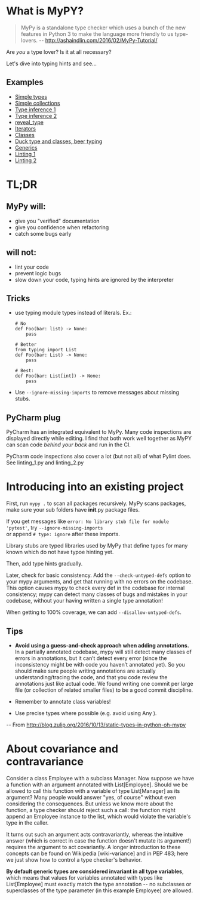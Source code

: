 # What is MyPY?
> MyPy is a standalone type checker which uses a bunch of the new features in 
> Python 3 to make the language more friendly to us type-lovers.
> -- http://ashaindlin.com/2016/02/MyPy-Tutorial/

Are _you_ a type lover?  Is it at all necessary?

Let's dive into typing hints and see...


## Examples

- [Simple types](simple_types.ipynb)
- [Simple collections](simple_collections.py)
- [Type inference 1](type_inference_1.py)
- [Type inference 2](type_inference_2.py)
- [reveal_type](reveal_type.py)
- [Iterators](iterators.py)
- [Classes](classes_and_some_beers.py)
- [Duck type and classes, beer typing](classes_structural_subtyping_and_some_more_beers.py)
- [Generics](classes_generics.py)
- [Linting 1](linting_1.py)
- [Linting 2](linting_2.py)


# TL;DR

## MyPy will:
- give you "verified" documentation
- give you confidence when refactoring
- catch some bugs early

## will not:
- lint your code
- prevent logic bugs
- slow down your code, typing hints are ignored by the interpreter 

## Tricks
- use typing module types instead of literals. Ex.: 
    ```
    # No    
    def Foo(bar: list) -> None:
        pass

    # Better
    from typing import List
    def Foo(bar: List) -> None:
        pass
        
    # Best: 
    def Foo(bar: List[int]) -> None:
        pass
    ```  

- Use `--ignore-missing-imports` to remove messages about missing stubs.
 

## PyCharm plug
PyCharm has an integrated equivalent to MyPy. Many code inspections are displayed directly while editing.
I find that both work well together as MyPY can scan code _behind your back_ and run in the CI.

PyCharm code inspections also cover a lot (but not all) of what Pylint does. 
See linting_1.py and linting_2.py


# Introducing into an existing project

First, run  `mypy .` to scan all packages recursively. MyPy scans packages, make sure your sub folders have 
__init__.py package files.

If you get messages like `error: No library stub file for module 'pytest'`, try `--ignore-missing-imports`   
or append `# type: ignore`  after these imports.

Library stubs are typed libraries used by MyPy that define types for many known which do not have typoe hinting yet.

Then, add type hints gradually.

Later, check for basic consistency. Add the `--check-untyped-defs` option to your mypy arguments, and get that running
with no errors on the codebase. This option causes mypy to check every def in the codebase for internal consistency;
mypy can detect many classes of bugs and mistakes in your codebase, without your having written a single type
annotation!

When getting to 100% coverage, we can add `--disallow-untyped-defs`.


## Tips

- **Avoid using a guess-and-check approach when adding annotations.** In a partially annotated codebase, mypy will still
detect many classes of errors in annotations, but it can’t detect every error (since the inconsistency might be with
code you haven’t annotated yet). So you should make sure people writing annotations are actually understanding/tracing
the code, and that you code review the annotations just like actual code. We found writing one commit per large file (or
collection of related smaller files) to be a good commit discipline.

- Remember to annotate class variables!

- Use precise types where possible (e.g. avoid using Any ).

-- From http://blog.zulip.org/2016/10/13/static-types-in-python-oh-mypy


# About covariance and contravariance

Consider a class Employee with a subclass Manager. Now suppose we have a function with an argument annotated with
List[Employee]. Should we be allowed to call this function with a variable of type List[Manager] as its argument? Many
people would answer "yes, of course" without even considering the consequences. But unless we know more about the
function, a type checker should reject such a call: the function might append an Employee instance to the list, which
would violate the variable's type in the caller.

It turns out such an argument acts contravariantly, whereas the intuitive answer (which is correct in case the function
doesn't mutate its argument!) requires the argument to act covariantly. A longer introduction to these concepts can be
found on Wikipedia [wiki-variance] and in PEP 483; here we just show how to control a type checker's behavior.

**By default generic types are considered invariant in all type variables**, which means that values for variables annotated
with types like List[Employee] must exactly match the type annotation -- no subclasses or superclasses of the type
parameter (in this example Employee) are allowed.

